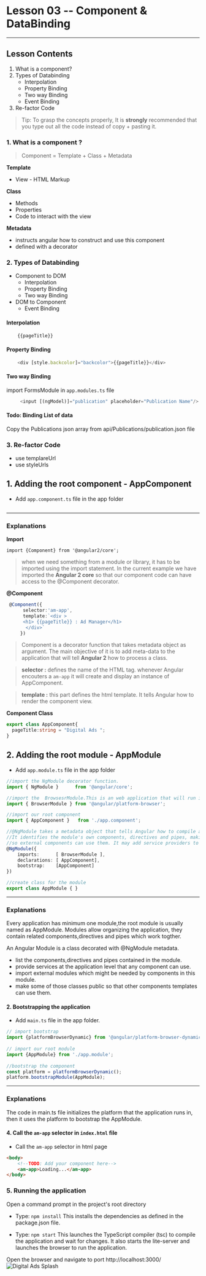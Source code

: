 # Lesson 03 -- Component & DataBinding
----------
## Lesson Contents
1. What is a component?
2. Types of Databinding
    * Interpolation
    * Property Binding
    * Two way Binding
    * Event Binding
3. Re-factor Code

> Tip: To grasp the concepts properly, It is **strongly** recommended that you type out all the code instead of copy + pasting it. 

### 1. What is a component ?

> Component = Template + Class + Metadata
>
**Template**
- View - HTML Markup
>
**Class**
- Methods
- Properties
- Code to interact with the view
>
**Metadata**
- instructs angular how to construct and use this component
- defined with a decorator

### 2. Types of Databinding
* Component to DOM 
    * Interpolation
    * Property Binding
    * Two way Binding
* DOM to Component
    * Event Binding


#### Interpolation
``` typescript
    {{pageTitle}}
```

#### Property Binding
``` typescript
    <div [style.backcolor]="backcolor">{{pageTitle}}</div>
``` 

#### Two way Binding
import FormsModule in `app.modules.ts` file
``` typescript
     <input [(ngModel)]="publication" placeholder="Publication Name"/>
``` 

#### Todo: Binding List of data
Copy the Publications json array from api/Publications/publication.json file


### 3. Re-factor Code
 * use templareUrl
 * use styleUrls


## 1.  Adding the root component - AppComponent
 * Add `app.component.ts` file in the app folder
``` typescript

```
----------
### Explanations 

**Import**

`import {Component} from '@angular2/core';`
> when we need something from a module or library, it has to be imported using the import statement.
> In the current example we have imported the **Angular 2 core** so that our component code can have access to the @Component  decorator. 

**@Component**
``` typescript
 @Component({
      selector:'am-app',
      template:`<div >
      <h1> {{pageTitle}} : Ad Manager</h1>
       </div>`
     })
```  
> Component is a decorator function that takes metadata object as argument. The main objective of it is to add meta-data to the application that will tell **Angular 2** how to process a class. 

> **selector :** defines the name of the HTML tag. whenever Angular encouters a `am-app` it will create and display an instance of AppComponent.

> **template :** this part defines the html template. It tells Angular how to render the component view. 

**Component Class**
``` typescript
export class AppComponent{
  pageTitle:string = "Digital Ads ";
}
```

## 2. Adding the root module - AppModule
 * Add `app.module.ts` file in the app folder
``` typescript
//import the NgModule decorator function.
import { NgModule }      from '@angular/core';

//import the  BrowsesrModule.This is an web application that will run in a browser, hence this module is required.
import { BrowserModule } from '@angular/platform-browser';

//import our root component
import { AppComponent }   from './app.component';

//@NgModule takes a metadata object that tells Angular how to compile and run module code. 
//It identifies the module's own components, directives and pipes, making some of them public 
//so external components can use them. It may add service providers to the application dependency injectors.
@NgModule({
    imports:      [ BrowserModule ],
    declarations: [ AppComponent],
    bootstrap:    [AppComponent]
})

//create class for the module
export class AppModule { }
```

----------
### Explanations 
Every application has minimum one module,the root module is usually named as AppModule. 
Modules allow organizing the application, they contain related components,directives and pipes which work togther.

An Angular Module is a class decorated with @NgModule metadata. 
- list the components,directives and pipes contained in the module.
- provide services at the application level that any component can use. 
- import external modules which might be needed by components in this module.
- make some of those classes public so that other components templates can use them. 


#### 2. Bootstrapping the application
* Add `main.ts` file in the app folder.
```typescript
// import bootstrap 
import {platformBrowserDynamic} from '@angular/platform-browser-dynamic';
        
// import our root module
import {AppModule} from './app.module';
        
//bootstrap the component
const platform = platformBrowserDynamic();
platform.bootstrapModule(AppModule);
```
----------
### Explanations 
The code in main.ts file initializes the platform that the application runs in, then it uses the platform to 
bootstrap the AppModule.

#### 4. Call the `am-app` selector in `index.html` file
* Call the `am-app` selector in html page
```html
<body>
    <!--TODO: Add your component here-->
    <am-app>Loading...</am-app>
</body>
```


### 5. Running the application
Open a command prompt in the project's root directory 
* Type: `npm install` This installs the dependencies as defined in the package.json file.

* Type: `npm start` This launches the TypeScript compiler (tsc) to compile the application and wait for changes. It also starts the lite-server and launches the browser to run the application.

Open the browser and navigate to port http://localhost:3000/
![Digital Ads Splash](https://snag.gy/QJHSW9.jpg "Final Output Screen")


